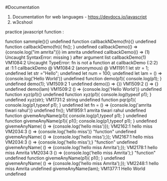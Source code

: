 #Documentation
 1. Documentation for  web languages - https://devdocs.io/javascript
 2. w3cshool
 
 practice javascript function : 
 
function sammple(){}
undefined
function callbackNDemo(fn){}
undefined
function callbackDemo(fn){
fn();
}
undefined
callbackDemo(() => {console.log("im amrita")})
im amrita
undefined
callbackDemo(() => (1)
Uncaught SyntaxError: missing ) after argument list
callbackDemo(1)
VM1084:2 Uncaught TypeError: fn is not a function
    at callbackDemo (<anonymous>:2:2)
    at <anonymous>:1:1
callbackDemo @ VM1084:2
(anonymous) @ VM1191:1
let str = 1;
undefined
let str ="Hello";
undefined
let num = 100;
undefined
let lam = () => {console.log('Hello World')}
undefined
function demo(p1){
  console.log(p1);
}
undefined
demo(1);
VM1509:2 1
undefined
demo(() => {})
VM1509:2 () => {}
undefined
demo(lam)
VM1509:2 () => {console.log('Hello World')}
undefined
function xyz(p1){}
undefined
function xyz(p1){
console.log(typeof p1);
}
undefined
xyz(str);
VM1731:2 string
undefined
function pqr(p1){
console.log(p1,typeof p1);
}
undefined
let fn = () => {console.log('amrita tiwari rahul')}
undefined
fn();
VM1959:1 amrita tiwari rahul
undefined
function givemeAnyName(p1){
console.log(p1,typeof p1);
}
undefined
function givemeAnyName(p1){
 p1();
console.log(p1,typeof p1);
}
undefined
givemeAnyName( () => {console.log('hello miss')});
VM2162:1 hello miss
VM2034:3 () => {console.log('hello miss')} "function"
undefined
givemeAnyName( () => {console.log('hello miss');});
VM2167:1 hello miss
VM2034:3 () => {console.log('hello miss');} "function"
undefined
givemeAnyName( () => {console.log('hello miss Amrita');});
VM2178:1 hello miss Amrita
VM2034:3 () => {console.log('hello miss Amrita');} "function"
undefined
function givemeAnyName(p1){
p1();
}
undefined
givemeAnyName( () => {console.log('hello miss Amrita');});
VM2248:1 hello miss Amrita
undefined
givemeAnyName(lam);
VM1377:1 Hello World
undefined
